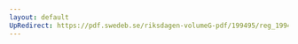 ```yaml
---
layout: default
UpRedirect: https://pdf.swedeb.se/riksdagen-volumeG-pdf/199495/reg_199495/reg_199495_0304.pdf
---
```

